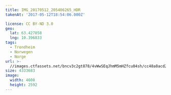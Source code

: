 ```yaml
---
title: IMG_20170512_205406265_HDR
takenAt: '2017-05-12T18:54:06.000Z'

license: CC BY-ND 3.0
geo:
  lat: 63.427858
  lng: 10.396833
tags:
  - Trondheim
  - Norwegen
  - Norge
url: >-
  //images.ctfassets.net/bncv3c2gt878/4vWwSEqJhmM5mHZfcu04sh/cc48a8acd286500900f354eb52350c66/img_20170512_205406265_hdr_34265227720_o
size: 4333683
image:
  width: 4608
  height: 2592
---
```

